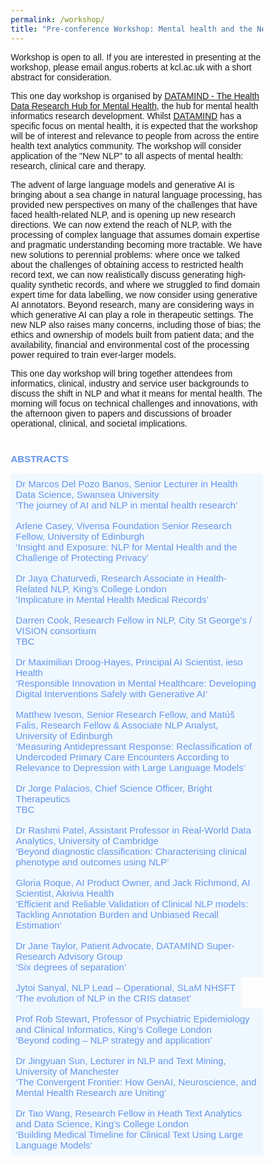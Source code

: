 ```yaml
---
permalink: /workshop/
title: "Pre-conference Workshop: Mental health and the New NLP"
---
```

<link href="https://fonts.googleapis.com/icon?family=Material+Icons" rel="stylesheet">
<meta name="viewport" content="width=device-width, initial-scale=1">
<script src='https://kit.fontawesome.com/a076d05399.js' crossorigin='anonymous'></script>
<style>
body {
  font-family: sans-serif;
}
html {
  box-sizing: border-box;
}
*, *:before, *:after {
  box-sizing: inherit;
}
.column {
  float: left;
  width: auto;
  margin-bottom: 16px;
  padding: 0 0px;
  font-family: Times New Roman;
}
@media screen and (max-width: 650px) {
  .column {
    width: auto;
    display: block;
  }
}
.card {
  box-shadow: 0 4px 8px 0 rgba(0, 0, 0, 0.2);
}
.container {
  padding: 0 0px;
}
.container::after {
  content: "";
  clear: both;
  display: table;
}
.title {
  color: grey;
}
.button {
  border: none;
  outline: 0;
  display: inline-block;
  padding: 8px;
  color: white;
  background-color: #000;
  text-align: center;
  cursor: pointer;
  width: 100%;
}
.button:hover {
  background-color: #009999;
}
.collapsible {
  background-color:  #F0F8FF;
  color: #6495ED;
  cursor: pointer;
  padding: 8px;
  border: none;
  text-align: left;
  outline: none;
  font-size: 15px;
}
.active, .collapsible:hover {
  background-color: #6495ED;
  color: black;
}
.content {
  padding: 0 8px;
  max-height: 0;
  overflow: hidden;
  transition: max-height 0.2s ease-out;
  font-size: 14px;
}
</style>
<p>Workshop is open to all. If you are interested in presenting at the workshop, please email <span>angus.roberts at kcl.ac.uk</span> with a short abstract for consideration.</p>

<p>This one day workshop is organised by <a href="https://datamind.org.uk/">DATAMIND - The Health Data Research Hub for Mental Health</a>, the hub for mental health informatics research development. Whilst <a href="https://datamind.org.uk/">DATAMIND</a> has a specific focus on mental health, it is expected that the workshop will be of interest and relevance to people from across the entire health text analytics community. The workshop will consider application of the "New NLP" to all aspects of mental health: research, clinical care and therapy.</p>

<p>The advent of large language models and generative AI is bringing about a sea change in natural language processing, has provided new perspectives on many of the challenges that have faced health-related NLP, and is opening up new research directions. We can now extend the reach of NLP, with the processing of complex language that assumes domain expertise and pragmatic understanding becoming more tractable. We have new solutions to perennial problems: where once we talked about the challenges of obtaining access to restricted health record text, we can now realistically discuss generating high-quality synthetic records, and where we struggled to find domain expert time for data labelling, we now consider using generative AI annotators. Beyond research, many are considering ways in which generative AI can play a role in therapeutic settings. The new NLP also raises many concerns, including those of bias; the ethics and ownership of models built from patient data; and the availability, financial and environmental cost of the processing power required to train ever-larger models.</p>

<p>This one day workshop will bring together attendees from informatics, clinical, industry and service user backgrounds to discuss the shift in NLP and what it means for mental health. The morning will focus on technical challenges and innovations, with the afternoon given to papers and discussions of broader operational, clinical, and societal implications.</p>

<h5 style="margin-bottom: 0.9375rem; font-weight: bold; line-height: 1.1; color: #6495ED; font-size: 0.9375rem; clear: both; text-transform: uppercase; font-style: normal; font-variant-ligatures: normal; font-variant-caps: normal; text-align: start; padding-top: 20px;">Abstracts</h5>
<button class="collapsible">Dr Marcos Del Pozo Banos, Senior Lecturer in Health Data Science, Swansea University <br>
‘The journey of AI and NLP in mental health research’
</button>
<div class="content">
  <p style=" color: black; background-color: white; text-decoration: none;">Artificial intelligence (AI) and natural language processing (NLP) have evolved from early rule-based programs (e.g., the 1966 ELIZA chatbot) to data-driven statistical and neural models. Recent innovations in deep learning – including word embeddings, recurrent neural networks, and Transformer-based architectures – have unlocked new capabilities for mining and interpreting large text corpora, transforming the landscape of mental health research. Key applications include: extracting structured information from electronic health records; performing sentiment and semantic analysis of social media posts for early detection; and deploying therapeutic chatbots to deliver scalable psychological support. Looking forward, researchers are integrating large pre-trained language models with multimodal inputs to personalise diagnostics and interventions. However, there are still many technical and ethical challenges to address, including model interpretability, clinical integration, data privacy, algorithmic bias, and transparency.</p></div>

<button class="collapsible">
Arlene Casey, Vivensa Foundation Senior Research Fellow, University of Edinburgh<br>
‘Insight and Exposure: NLP for Mental Health and the Challenge of Protecting Privacy’
</button>
<div class="content">
  <p style=" color: black; background-color: white; text-decoration: none;">
Mental health narratives in clinical free-text contain crucial insights - such as references to suicide, depression, or trauma - that researchers need but which also pose privacy risks. We will talk about our ongoing work with NLP and large language models (LLMs) to detect these sensitive disclosures, not only to protect patient identity, but also how this is being used to support research and service improvement in the NHS.
  </p></div>

<button class="collapsible">
Dr Jaya Chaturvedi, Research Associate in Health-Related NLP, King’s College London
  <br>
‘Implicature in Mental Health Medical Records’
</button>
<div class="content">
  <p style=" color: black; background-color: white; text-decoration: none;">
Clinical notes in mental health records contain rich textual data capturing information about the patient. This work analyzes the extent to which implicature is used to describe important clinical concepts, and whether the extraction of such implied concepts is possible with large language models.
</p></div>

<button class="collapsible">
Darren Cook, Research Fellow in NLP, City St George's / VISION consortium
  <br>
TBC
</button>
<div class="content">
  <p style=" color: black; background-color: white; text-decoration: none;">
</p></div>

<button class="collapsible">
Dr Maximilian Droog-Hayes, Principal AI Scientist, ieso Health
  <br>
‘Responsible Innovation in Mental Healthcare: Developing Digital Interventions Safely with Generative AI’
</button>
<div class="content">
  <p style=" color: black; background-color: white; text-decoration: none;">
Since it was established in the year 2000, ieso has treated over 145,000 patients and collected data from over 815,000 hours of therapy sessions to build the world's largest outcomes-indexed mental health dataset. This talk will summarize our research into increasing access to mental healthcare through responsible innovation and the safe use of cutting-edge AI models and techniques.
</p></div>


<button class="collapsible">
Matthew Iveson, Senior Research Fellow, and Matúš Falis, Research Fellow & Associate NLP Analyst, University of Edinburgh	
  <br>
‘Measuring Antidepressant Response: Reclassification of Undercoded Primary Care Encounters According to Relevance to Depression with Large Language Models’	
</button>
<div class="content">
  <p style=" color: black; background-color: white; text-decoration: none;">
While people living with depression do not respond to antidepressants or take time to find a treatment that works for them, our understanding of who will respond and why has been limited by methodological challenges. In the AMBER project, we use both structured and unstructured electronic health record data to produce new measures of antidepressant response and non-response, enabling personalised medicine and risk prediction. In this talk we will present our work with primary care text data labelled by GPs with structured Read codes as part of routine practice. We will focus on filling in the gaps in the patients' depression timelines through identifying undercoded generic consultation encounters relevant to the depression phenotype with the aid of LLMs.
</p></div>



<button class="collapsible">
Dr Jorge Palacios, Chief Science Officer, Bright Therapeutics
  <br>
TBC
</button>
<div class="content">
  <p style=" color: black; background-color: white; text-decoration: none;">
</p></div>

<button class="collapsible">
Dr Rashmi Patel, Assistant Professor in Real-World Data Analytics, University of Cambridge
  <br>
‘Beyond diagnostic classification: Characterising clinical phenotype and outcomes using NLP’
</button>
<div class="content">
  <p style=" color: black; background-color: white; text-decoration: none;">
In this talk I will describe how natural language processing can be applied to real-world datasets comprising insurance claims and electronic health record (EHR) data to provide novel insights into the clinical outcomes of people with mental disorders.
</p></div>


<button class="collapsible">
Gloria Roque, AI Product Owner, and Jack Richmond, AI Scientist, Akrivia Health
  <br>
  ‘Efficient and Reliable Validation of Clinical NLP models: Tackling Annotation Burden and Unbiased Recall Estimation’
</button>
<div class="content">
  <p style=" color: black; background-color: white; text-decoration: none;">
A significant portion of psychiatric electronic health records (EHRs) exists as unstructured free-text notes, posing challenges for large-scale data analysis and clinical decision-making. Natural Language Processing (NLP) offers a way to extract structured information from this text, but ensuring these models perform reliably, particularly in terms of recall, remains a major challenge. We present a validation methodology for Named Entity Recognition (NER) models that addresses both the annotation burden and the difficulty of accurately estimating recall by using stratified sampling with screening methods. This approach enables scalable, reliable evaluation of NLP models, aligning with the clinical demands of safe, accountable AI in healthcare.
</p></div>


<button class="collapsible">
Dr Jane Taylor, Patient Advocate, DATAMIND Super-Research Advisory Group
  <br>
  ‘Six degrees of separation’
</button>
<div class="content">
  <p style=" color: black; background-color: white; text-decoration: none;">
This talk will look at some of the issues in using NLP in electronic health records from the perspective of patients/ service users. It will focus on the filters used by both patient and health professionals before, during and after clinical encounters. It will consider what can be missed out or misinterpreted in these transcriptions – the importance of context and the significance of what cannot be said or heard. It will also look briefly at the bias which can arise in clinical encounters in terms of perceptions of status, gender, ethnicity and sexuality and how this can affect the terminology used to describe the patient’s feelings and symptoms.
</p></div>

<button class="collapsible">
Jytoi Sanyal, NLP Lead – Operational, SLaM NHSFT
  <br>
‘The evolution of NLP in the CRIS dataset’
</button>
<div class="content">
  <p style=" color: black; background-color: white; text-decoration: none;">
NLP has changed a lot over last couple of years. In my talk, I want to discuss how NLP methods have evolved over last 10 years in CRIS. What are the challenges we faced, not only in terms of methods but also operational challenges. How we manged to solve them and run these methods over large datasets.
</p></div>

<button class="collapsible">
Prof Rob Stewart, Professor of Psychiatric Epidemiology and Clinical Informatics, King’s College London
  <br>
‘Beyond coding – NLP strategy and application’
</button>
<div class="content">
  <p style=" color: black; background-color: white; text-decoration: none;">
Mental healthcare text presents sizeable challenges for NLP, although also huge opportunities to transform research capability. Given the time and resources required for code and algorithm developments, it is important that these are strategically focused and then effectively applied and utilised. This requires the assembly of a collaborative ecosystem between NLP developers and a range of stakeholders – another challenge, but also a rewarding opportunity.
</p></div>


<button class="collapsible">
Dr Jingyuan Sun, Lecturer in NLP and Text Mining, University of Manchester
  <br>
‘The Convergent Frontier: How GenAI, Neuroscience, and Mental Health Research are Uniting’
</button>
<div class="content">
  <p style=" color: black; background-color: white; text-decoration: none;">
This talk will first highlight the current dynamic interactions between Generative AI and neuroscience, GenAI and mental health applications, and the established synergy between neuroscience and mental health research. We will then explore the profound potential when these three domains fully unite. This powerful convergence promises to transform our understanding of mental illness, paving the way for more personalised diagnostics, novel therapeutic interventions, and a deeper comprehension of mental well-being.
</p></div>



<button class="collapsible">
Dr Tao Wang, Research Fellow in Heath Text Analytics and Data Science, King’s College London
  <br>
‘Building Medical Timeline for Clinical Text Using Large Language Models’
</button>
<div class="content">
  <p style=" color: black; background-color: white; text-decoration: none;">
Understanding clinical timelines from clinical narratives is critical for accurate diagnosis and effective treatment. Traditional methods for temporal reasoning often depend on rule-based approaches or simple models that struggle to capture the complexity and nuance of clinical language. While large language models (LLMs) hold promise, their capabilities in temporal reasoning remain underexplored. In this work, we construct a new benchmark dataset based on the i2b2 corpus to evaluate LLM performance in clinical temporal information extraction and reasoning. Preliminary results highlight both the potential and current limitations of LLMs in this domain.
</p></div>
